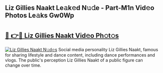 ## Liz Gillies Naakt Le𝚊k𝚎d N𝚞𝚍e - Part-M1n Vid𝚎o Photos Le𝚊ks Gw0Wp

# <h2><a href="http://fb9pssi.evod.top/?m=Liz+Gillies+Naakt">🔗 👉🔴 Liz Gillies Naakt Vid𝚎o Ph𝚘t𝚘s</a></h2>

[![Liz Gillies Naakt N𝚞d𝚎s](https://i.imgur.com/8V9OHl7.gif)](http://fb9pssi.evod.top/?m=Liz+Gillies+Naakt)
Social media personality Liz Gillies Naakt, famous for sharing lifestyle and dance content, including dance performances and vlogs. The public's perception Liz Gillies Naakt of a public figure can change over time. 
